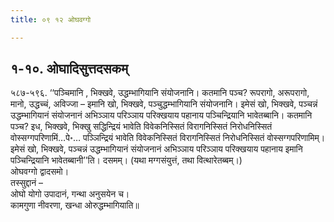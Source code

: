 ```yaml
---
title: ०९ १२ ओघवग्गो

---
```



## १-१०. ओघादिसुत्तदसकम्

५८७-५९६. ‘‘पञ्चिमानि , भिक्खवे, उद्धम्भागियानि संयोजनानि। कतमानि पञ्च? रूपरागो, अरूपरागो, मानो, उद्धच्चं, अविज्जा – इमानि खो, भिक्खवे, पञ्चुद्धम्भागियानि संयोजनानि। इमेसं खो, भिक्खवे, पञ्चन्नं उद्धम्भागियानं संयोजनानं अभिञ्ञाय परिञ्ञाय परिक्खयाय पहानाय पञ्चिन्द्रियानि भावेतब्बानि। कतमानि पञ्च? इध, भिक्खवे, भिक्खु सद्धिन्द्रियं भावेति विवेकनिस्सितं विरागनिस्सितं निरोधनिस्सितं वोस्सग्गपरिणामिं…पे॰… पञ्ञिन्द्रियं भावेति विवेकनिस्सितं विरागनिस्सितं निरोधनिस्सितं वोस्सग्गपरिणामिम्। इमेसं खो, भिक्खवे, पञ्चन्नं उद्धम्भागियानं संयोजनानं अभिञ्ञाय परिञ्ञाय परिक्खयाय पहानाय इमानि पञ्चिन्द्रियानि भावेतब्बानी’’ति। दसमम्। (यथा मग्गसंयुत्तं, तथा वित्थारेतब्बम्।)  
ओघवग्गो द्वादसमो।  
तस्सुद्दानं –  
ओघो योगो उपादानं, गन्था अनुसयेन च।  
कामगुणा नीवरणा, खन्धा ओरुद्धम्भागियाति॥  